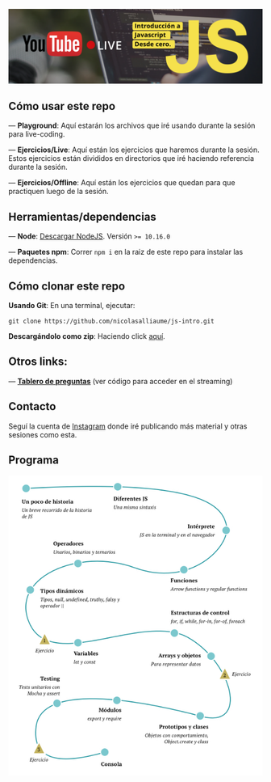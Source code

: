 ![Introducción a JS. Desde Cero.](GitHub.png)

## Cómo usar este repo

— **Playground**: Aquí estarán los archivos que iré usando durante la sesión para live-coding.

— **Ejercicios/Live**: Aquí están los ejercicios que haremos durante la sesión. Estos ejercicios están divididos en directorios que iré haciendo referencia durante la sesión.

— **Ejercicios/Offline**: Aquí están los ejercicios que quedan para que practiquen luego de la sesión.


## Herramientas/dependencias

— **Node**: [Descargar NodeJS](https://nodejs.org/en/download/). Versión `>= 10.16.0`

— **Paquetes npm**: Correr `npm i` en la raiz de este repo para instalar las dependencias.

## Cómo clonar este repo

**Usando Git**: En una terminal, ejecutar:

```
git clone https://github.com/nicolasalliaume/js-intro.git
```

**Descargándolo como zip**: Haciendo click [aquí](https://github.com/nicolasalliaume/js-intro/archive/master.zip).


## Otros links:

— [**Tablero de preguntas**](https://www.menti.com) (ver código para acceder en el streaming)

## Contacto

Seguí la cuenta de [Instagram](https://instagram.com/nicoalliaume) donde iré publicando más material y otras sesiones como esta.

## Programa

![Programa.](Programa.jpg)

